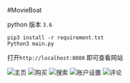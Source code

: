 #MovieBoat

python 版本 `3.6`

```shell
pip3 install -r requirement.txt
Python3 main.py
```

打开`http://localhost:8080` 即可查看网站



![主页](https://github.com/matthew-23/MovieBoat/raw/master/captures/1.png)
![购买](https://github.com/matthew-23/MovieBoat/raw/master/captures/2.png)
![搜索](https://github.com/matthew-23/MovieBoat/raw/master/captures/3.png)
![账户设置](https://github.com/matthew-23/MovieBoat/raw/master/captures/4.png)
![评论](https://github.com/matthew-23/MovieBoat/raw/master/captures/5.png)
